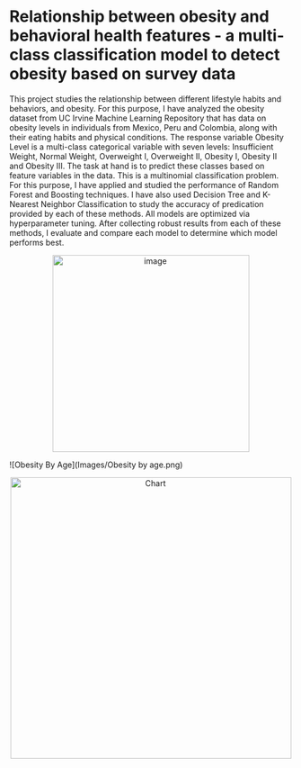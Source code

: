 # Relationship between obesity and behavioral health features - a multi-class classification model to detect obesity based on survey data

This project studies the relationship between different lifestyle habits and behaviors, and obesity. For this purpose, I have analyzed the obesity dataset from UC Irvine Machine Learning Repository that has data on obesity levels in individuals from Mexico, Peru and Colombia, along with their eating habits and physical conditions.
The response variable Obesity Level is a multi-class categorical variable with seven levels: Insufficient Weight, Normal Weight, Overweight I, Overweight II, Obesity I, Obesity II and Obesity III. The task at hand is to predict these classes based on feature variables in the data. This is a multinomial classification problem. For this purpose, I have applied and studied the performance of Random Forest and Boosting techniques. I have also used Decision Tree and K-Nearest Neighbor Classification to study the accuracy of predication provided by each of these methods. 
All models are optimized via hyperparameter tuning. After collecting robust results from each of these methods, I evaluate and compare each model to determine which model performs best.


<p align="center">
<img width="350" alt="image" src="https://github.com/user-attachments/assets/08482a26-e50a-4b72-908d-a301d2b9d953" />
</p>


![Obesity By Age](Images/Obesity by age.png)


<p align="center">
  <img src="Images/Obesity by age" alt="Chart" width="500"/>
</p>

